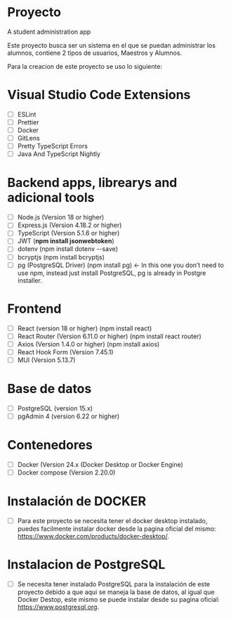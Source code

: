 # Proyecto
A student administration app

Este proyecto busca ser un sistema en el que se puedan administrar los alumnos, contiene 2 tipos de usuarios, Maestros y Alumnos. 

Para la creacion de este proyecto se uso lo siguiente:

# Visual Studio Code Extensions

- [ ]  ESLint
- [ ]  Prettier
- [ ]  Docker
- [ ]  GitLens
- [ ]  Pretty TypeScript Errors
- [ ]  Java And TypeScript Nightly

# Backend apps, librearys and adicional tools

- [ ]  Node.js (Version 18 or higher)
- [ ]  Express.js (Version 4.18.2 or higher)
- [ ]  TypeScript (Version 5.1.6 or higher)
- [ ]  JWT  (**npm install jsonwebtoken**)
- [ ]  dotenv (npm install dotenv --save)
- [ ]  bcryptjs (npm install bcryptjs)
- [ ]  pg (PostgreSQL Driver) (npm install pg) ← In this one you don’t need to use npm, instead just install PostgreSQL, pg is already in Postgre installer.

# Frontend

- [ ]  React (version 18 or higher) (npm install react)
- [ ]  React Router (Version 6.11.0 or higher) (npm install react router)
- [ ]  Axios (Version 1.4.0 or higher) (npm install axios)
- [ ]  React Hook Form (Version 7.45.1)
- [ ]  MUI (Version 5.13.7)

# Base de datos

- [ ]  PostgreSQL (version 15.x)
- [ ]  pgAdmin 4 (version 6.22 or higher)

# Contenedores

- [ ]  Docker (Version 24.x (Docker Desktop or Docker Engine)
- [ ]  Docker compose (Version 2.20.0)

# Instalación de DOCKER

- [ ] Para este proyecto se necesita tener el docker desktop instalado, puedes facilmente instalar docker desde la pagina oficial del mismo: https://www.docker.com/products/docker-desktop/.

# Instalacion de PostgreSQL 

- [ ] Se necesita tener instalado PostgreSQL para la instalación de este proyecto debido a que aqui se maneja la base de datos, al igual que Docker Destop, este mismo se puede instalar desde su pagina oficial: https://www.postgresql.org.

